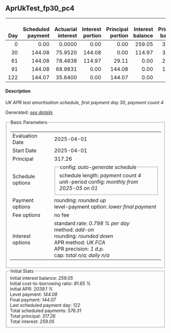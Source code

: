 <h2>AprUkTest_fp30_pc4</h2>
<table>
    <thead style="vertical-align: bottom;">
        <th style="text-align: right;">Day</th>
        <th style="text-align: right;">Scheduled payment</th>
        <th style="text-align: right;">Actuarial interest</th>
        <th style="text-align: right;">Interest portion</th>
        <th style="text-align: right;">Principal portion</th>
        <th style="text-align: right;">Interest balance</th>
        <th style="text-align: right;">Principal balance</th>
        <th style="text-align: right;">Total actuarial interest</th>
        <th style="text-align: right;">Total interest</th>
        <th style="text-align: right;">Total principal</th>
    </thead>
    <tr style="text-align: right;">
        <td class="ci00">0</td>
        <td class="ci01" style="white-space: nowrap;">0.00</td>
        <td class="ci02">0.0000</td>
        <td class="ci03">0.00</td>
        <td class="ci04">0.00</td>
        <td class="ci05">259.05</td>
        <td class="ci06">317.26</td>
        <td class="ci07">0.0000</td>
        <td class="ci08">0.00</td>
        <td class="ci09">0.00</td>
    </tr>
    <tr style="text-align: right;">
        <td class="ci00">30</td>
        <td class="ci01" style="white-space: nowrap;">144.08</td>
        <td class="ci02">75.9520</td>
        <td class="ci03">144.08</td>
        <td class="ci04">0.00</td>
        <td class="ci05">114.97</td>
        <td class="ci06">317.26</td>
        <td class="ci07">75.9520</td>
        <td class="ci08">144.08</td>
        <td class="ci09">0.00</td>
    </tr>
    <tr style="text-align: right;">
        <td class="ci00">61</td>
        <td class="ci01" style="white-space: nowrap;">144.08</td>
        <td class="ci02">78.4838</td>
        <td class="ci03">114.97</td>
        <td class="ci04">29.11</td>
        <td class="ci05">0.00</td>
        <td class="ci06">288.15</td>
        <td class="ci07">154.4358</td>
        <td class="ci08">259.05</td>
        <td class="ci09">29.11</td>
    </tr>
    <tr style="text-align: right;">
        <td class="ci00">91</td>
        <td class="ci01" style="white-space: nowrap;">144.08</td>
        <td class="ci02">68.9831</td>
        <td class="ci03">0.00</td>
        <td class="ci04">144.08</td>
        <td class="ci05">0.00</td>
        <td class="ci06">144.07</td>
        <td class="ci07">223.4189</td>
        <td class="ci08">259.05</td>
        <td class="ci09">173.19</td>
    </tr>
    <tr style="text-align: right;">
        <td class="ci00">122</td>
        <td class="ci01" style="white-space: nowrap;">144.07</td>
        <td class="ci02">35.6400</td>
        <td class="ci03">0.00</td>
        <td class="ci04">144.07</td>
        <td class="ci05">0.00</td>
        <td class="ci06">0.00</td>
        <td class="ci07">259.0590</td>
        <td class="ci08">259.05</td>
        <td class="ci09">317.26</td>
    </tr>
</table>
<h4>Description</h4>
<p><i>UK APR test amortisation schedule, first payment day 30, payment count 4</i></p>
<p>Generated: <i><a href="../GeneratedDate.html">see details</a></i></p>
<fieldset><legend>Basic Parameters</legend>
<table>
    <tr>
        <td>Evaluation Date</td>
        <td>2025-04-01</td>
    </tr>
    <tr>
        <td>Start Date</td>
        <td>2025-04-01</td>
    </tr>
    <tr>
        <td>Principal</td>
        <td>317.26</td>
    </tr>
    <tr>
        <td>Schedule options</td>
        <td>
            <fieldset>
                <legend>config: <i>auto-generate schedule</i></legend>
                <div>schedule length: <i><i>payment count</i> 4</i></div>
                <div>unit-period config: <i>monthly from 2025-05 on 01</i></div>
            </fieldset>
        </td>
    </tr>
    <tr>
        <td>Payment options</td>
        <td>
            <div>
                <div>rounding: <i>rounded up</i></div>
                <div>level-payment option: <i>lower&nbsp;final&nbsp;payment</i></div>
            </div>
        </td>
    </tr>
    <tr>
        <td>Fee options</td>
        <td>no fee
        </td>
    </tr>
    <tr>
        <td>Interest options</td>
        <td>
            <div>
                <div>standard rate: <i>0.798 % per day</i></div>
                <div>method: <i>add-on</i></div>
                <div>rounding: <i>rounded down</i></div>
                <div>APR method: <i>UK FCA</i></div>
                <div>APR precision: <i>1 d.p.</i></div>
                <div>cap: <i>total <i>n/a</i>; daily <i>n/a</i></div>
            </div>
        </td>
    </tr>
</table></fieldset>
<fieldset><legend>Initial Stats</legend>
<div>
    <div>Initial interest balance: <i>259.05</i></div>
    <div>Initial cost-to-borrowing ratio: <i>81.65 %</i></div>
    <div>Initial APR: <i>2039.1 %</i></div>
    <div>Level payment: <i>144.08</i></div>
    <div>Final payment: <i>144.07</i></div>
    <div>Last scheduled payment day: <i>122</i></div>
    <div>Total scheduled payments: <i>576.31</i></div>
    <div>Total principal: <i>317.26</i></div>
    <div>Total interest: <i>259.05</i></div>
</div></fieldset>